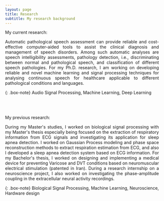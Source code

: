 ```yaml
---
layout: page
title: Research
subtitle: My research background
---
```


My current research:

<p align="justify">
Automatic pathological speech assessment can provide reliable and cost-effective computer-aided tools to assist the clinical diagnosis and management of speech disorders. Among such automatic analyses are speech intelligibility assessments, pathology detection, i.e.,  discriminating between normal and pathological speech, and classification of different speech pathologies.
For my Ph.D. research, I am working on developing reliable and novel machine learning and signal processing techniques for analysing continuous speech for healthcare applicable to different pathological conditions and languages.
</p>

{: .box-note}
Audio Signal Processing, Machine Learning, Deep Learning


<br /><br /><br /> 
My previous research:

<p align="justify">
During my Master's studies, I worked on biological signal processing with my Master's thesis especially being focused on the extraction of respiratory information from ECG signals and investigating its application for sleep apnea detection. I worked on Gaussian Process modeling and phase space reconstruction methods to extract respiration estimation from ECG, and also I developed a sleep apnea detection system based on ECG information.
For my Bachelor's thesis, I worked on designing and implementing a medical device for preventing Varicose and DVT conditions based on neuromuscular electrical stimulation (patented in Iran). During a research internship on a neuroscience project, I also worked on investigating the phase-amplitude coupling in the extracellular neural activity recordings.
</p>

{: .box-note}
Biological Signal Processing, Machine Learning, Neuroscience, Hardware design

